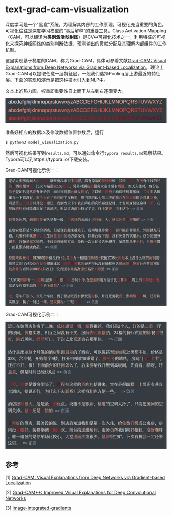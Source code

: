 # text-grad-cam-visualization


深度学习是一个"黑盒"系统，为理解其内部的工作原理，可视化充当重要的角色。可视化往往是深度学习模型的“事后解释”的重要工具。Class Activation Mapping（CAM，可以翻译为**类别激活映射图**）是CV中可视化技术之一，利用特征的可视化来探究神经网络的类别判断依据、预测输出的贡献分配及其理解内部组件的工作机制。


这里实现基于梯度的CAM，称为Grad-CAM，具体可参看文献[Grad-CAM: Visual Explanations from Deep Networks via Gradient-based Localization](https://arxiv.org/pdf/1610.02391.pdf)。理论上Grad-CAM可以提取任意一层特征层，一般我们选择Pooling层上游最近的特征层。下面的实现和演示是把这种技术引入到NLP中。



文本上的热力图，权重即重要性自上而下从左到右逐渐变大，

![](asset/string-heatmap.png)



准备好相应的数据以及修改数据位置参数后，运行

```bash
$ python3 model_visualization.py
```

然后可视化结果写到`results.md`，可以通过命令行`typora results.md`观察结果。Typora可以到https://typora.io/下载安装。



Grad-CAM可视化示例一：

![](asset/text-heatmap-demo-1.png)



Grad-CAM可视化示例二：

![](asset/text-heatmap-demo-2.png)


## 参考

[1] [Grad-CAM: Visual Explanations from Deep Networks via Gradient-based Localization](https://arxiv.org/pdf/1610.02391.pdf)

[2] [Grad-CAM++: Improved Visual Explanations for Deep Convolutional Networks](https://arxiv.org/pdf/1710.11063.pdf)

[3] [image-integrated-gradients](https://github.com/allenwind/image-integrated-gradients)

